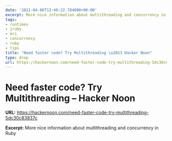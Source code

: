 ```yaml
---
date: '2021-04-06T13:40:22.784000+00:00'
excerpt: More nice information about multithreading and concurrency in Ruby
tags:
- runtimes
- jruby
- mri
- concurrency
- ruby
- tips
title: "Need faster code? Try Multithreading \u2013 Hacker Noon"
type: drop
url: https://hackernoon.com/need-faster-code-try-multithreading-5dc30c83837c
---
```


# Need faster code? Try Multithreading – Hacker Noon

**URL:** https://hackernoon.com/need-faster-code-try-multithreading-5dc30c83837c

**Excerpt:** More nice information about multithreading and concurrency in Ruby
